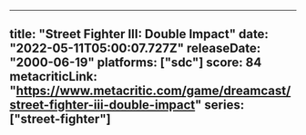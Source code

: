 
---
title: "Street Fighter III: Double Impact"
date: "2022-05-11T05:00:07.727Z"
releaseDate: "2000-06-19"
platforms: ["sdc"]
score: 84
metacriticLink: "https://www.metacritic.com/game/dreamcast/street-fighter-iii-double-impact"
series: ["street-fighter"]
---
